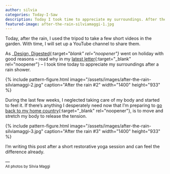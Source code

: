 ```yaml
---
author: silvia
categories: Today-I-Saw
description: Today I took time to appreciate my surroundings. After the rain shower, I shot a few pictures in my garden.
featured-image: after-the-rain-silviamaggi-1.jpg
---
```

Today, after the rain, I used the tripod to take a few short videos in the garden. With time, I will set up a YouTube channel to share them.

<!--more-->

As _[Design, Digested](https://silviamaggidesign.com/?cat_ID=678){:target="_blank" rel="noopener"}_ went on holiday with good reasons – read why in my [latest letter](https://us10.campaign-archive.com/?u=0c9027b00ef8ad1210adae70d&id=509de179c7){:target="_blank" rel="noopener"} – I took time today to appreciate my surroundings after a rain shower.

{% include pattern-figure.html image="/assets/images/after-the-rain-silviamaggi-2.jpg" caption="After the rain #2" width="1400" height="933" %}

During the last few weeks, I neglected taking care of my body and started to feel it. If there’s anything I desperately need now that I’m preparing to [go back to my home country](https://silviamaggidesign.com/2020/08/20/new-journey-new-blog/){:target="_blank" rel="noopener"}, is to move and stretch my body to release the tension.

{% include pattern-figure.html image="/assets/images/after-the-rain-silviamaggi-3.jpg" caption="After the rain #3" width="1400" height="933" %}

I’m writing this post after a short restorative yoga session and can feel the difference already.

––  
<small>All photos by Silvia Maggi</small>
